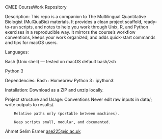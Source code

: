 CMEE CourseWork Repository


Description: This repo is a companion to The Multilingual Quantitative Biologist (MulQuaBio) materials. It provides a clean project scaffold, ready-to-run scripts, and notes to help you work through Unix, R, and Python exercises in a reproducible way. It mirrors the course’s workflow conventions, keeps your work organized, and adds quick-start commands and tips for macOS users.


Languages: 

Bash (Unix shell) — tested on macOS default bash/zsh

Python 3


Dependencies: 
Bash : Homebrew 
Python 3 : ipython3

Installation: Download as a ZIP and unzip locally.

Project structure and Usage: 
    Conventions
        Never edit raw inputs in data/; write outputs to results/.

        Relative paths only (portable between machines).

        Keep scripts small, modular, and documented.


Ahmet Selim Esmer
    ase225@ic.ac.uk
